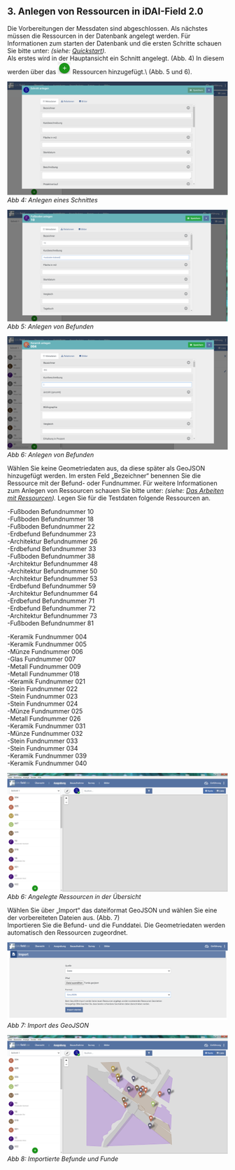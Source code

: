 ﻿## 3. Anlegen von Ressourcen in iDAI-Field 2.0

Die Vorbereitungen der Messdaten sind abgeschlossen. Als nächstes müssen die Ressourcen in der Datenbank angelegt werden.
Für Informationen zum starten der Datenbank und die ersten Schritte schauen Sie bitte unter: *(siehe: [Quickstart](../../manual/01._quickstart)).*\
Als erstes wird in der Hauptansicht ein Schnitt angelegt. (Abb. 4) In diesem werden über das ![Plusbutton](../buttons/Plusbutton.png) Ressourcen hinzugefügt.\ 
(Abb. 5 und 6).

![handbuch_working_in_idaifield_01](images/handbuch_working_in_idaifield_01.PNG)\
*Abb 4: Anlegen eines Schnittes*

![handbuch_working_in_idaifield_02](images/handbuch_working_in_idaifield_02.PNG)\
*Abb 5: Anlegen von Befunden*

![handbuch_working_in_idaifield_03](images/handbuch_working_in_idaifield_03.PNG)\
*Abb 6: Anlegen von Befunden*

Wählen Sie keine Geometriedaten aus, da diese später als GeoJSON hinzugefügt werden.
Im ersten Feld „Bezeichner“ benennen Sie die Ressource mit der Befund- oder Fundnummer.
Für weitere Informationen zum Anlegen von Ressourcen schauen Sie bitte unter: *(siehe: [Das Arbeiten mit Ressourcen](../../manual/04._client)).*
Legen Sie für die Testdaten folgende Ressourcen an.

-Fußboden Befundnummer 10\
-Fußboden Befundnummer 18\
-Fußboden Befundnummer 22\
-Erdbefund Befundnummer 23\
-Architektur Befundnummer 26\
-Erdbefund Befundnummer 33\
-Fußboden Befundnummer 38\
-Architektur Befundnummer 48\
-Architektur Befundnummer 50\
-Architektur Befundnummer 53\
-Erdbefund Befundnummer 59\
-Architektur Befundnummer 64\
-Erdbefund Befundnummer 71\
-Erdbefund Befundnummer 72\
-Architektur Befundnummer 73\
-Fußboden Befundnummer 81

-Keramik Fundnummer 004\
-Keramik Fundnummer 005\
-Münze Fundnummer 006\
-Glas Fundnummer 007\
-Metall Fundnummer 009\
-Metall Fundnummer 018\
-Keramik Fundnummer 021\
-Stein Fundnummer 022\
-Stein Fundnummer 023\
-Stein Fundnummer 024\
-Münze Fundnummer 025\
-Metall Fundnummer 026\
-Keramik Fundnummer 031\
-Münze Fundnummer 032\
-Stein Fundnummer 033\
-Stein Fundnummer 034\
-Keramik Fundnummer 039\
-Keramik Fundnummer 040

![handbuch_working_in_idaifield_04](images/handbuch_working_in_idaifield_04.PNG)\
*Abb 6: Angelegte Ressourcen in der Übersicht*

Wählen Sie über „Import“ das dateiformat GeoJSON und wählen Sie eine der vorbereiteten Dateien aus. (Abb. 7)\
Importieren Sie die Befund- und die Funddatei. Die Geometriedaten werden automatisch den Ressourcen zugeordnet.

![handbuch_working_in_idaifield_05](images/handbuch_working_in_idaifield_05.PNG)\
*Abb 7: Import des GeoJSON*

![handbuch_working_in_idaifield_06](images/handbuch_working_in_idaifield_06.PNG)\
*Abb 8: Importierte Befunde und Funde*